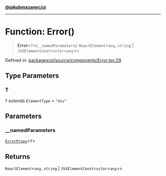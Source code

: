 [**@jakubmazanec/ui**](../README.md)

---

# Function: Error()

> **Error**\<`T`\>(`__namedParameters`): `ReactElement`\<`any`, `string` \|
> `JSXElementConstructor`\<`any`\>\>

Defined in:
[packages/ui/source/components/Error.tsx:29](https://github.com/jakubmazanec/tools/blob/d956cf350ae3e6bad1df754a19dfbabb088c1451/packages/ui/source/components/Error.tsx#L29)

## Type Parameters

### T

`T` _extends_ `ElementType` = `"div"`

## Parameters

### \_\_namedParameters

[`ErrorProps`](../type-aliases/ErrorProps.md)\<`T`\>

## Returns

`ReactElement`\<`any`, `string` \| `JSXElementConstructor`\<`any`\>\>
